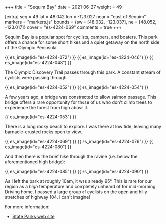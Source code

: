 +++
title = "Sequim Bay"
date = 2021-06-27
weight = 49

[extra]
seq = 49
lat = 48.042
lon = -123.027
near = "east of Sequim"
markers = "markers.js"
bounds = {sw = [48.032, -123.037], ne = [48.052, -123.017]}
cover = "es-4224-069"
comments = true
+++

Sequim Bay is a popular spot for cyclists, campers, and boaters. This park offers a chance for some short hikes and a quiet getaway on the north side of the Olympic Peninsula.

<!-- more -->

{{ es_image(id="es-4224-072") }}
{{ es_image(id="es-4224-046") }}
{{ es_image(id="es-4224-048") }}

The Olympic Discovery Trail passes through this park. A constant stream of cyclists were passing through.

{{ es_image(id="es-4224-052") }}
{{ es_image(id="es-4224-054") }}

A few years ago, a bridge was constructed to allow salmon passage. This bridge offers a rare opportunity for those of us who don't climb trees to experience the forest from high above it.

{{ es_image(id="es-4224-053") }}

There is a long rocky beach to explore. I was there at low tide, leaving many barnacle-crusted rocks open to view.

{{ es_image(id="es-4224-069") }}
{{ es_image(id="es-4224-076") }}
{{ es_image(id="es-4224-080") }}

And then there is the brief hike through the ravine (i.e. below the aforementioned high bridge):

{{ es_image(id="es-4224-085") }}
{{ es_image(id="es-4224-090") }}

As I left the park at roughly 10am, it was already 95°. This is rare for our region as a _high_ temperature and completely unheard of for mid-morning. Driving home, I passed a large group of cyclists on the open and hilly stretches of highway 104. I can't imagine!

For more information:

* [State Parks web site](https://parks.state.wa.us/582/Sequim-Bay)

